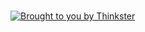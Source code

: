 

<br />

[![Brought to you by Thinkster](https://raw.githubusercontent.com/gothinkster/realworld/master/media/end.png)](https://thinkster.io)

